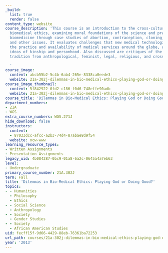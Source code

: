 ```yaml
---
_build:
  list: true
  render: false
content_type: website
course_description: 'This course is an introduction to the cross-cultural study of
  biomedical ethics, examining moral foundations of the science and practice of Western
  biomedicine through case studies of abortion, contraception, cloning, organ transplantation
  and other issues. It evaluates challenges that new medical technologies pose to
  the practice and availability of medical services around the globe, and to cross-cultural
  ideas of kinship and personhood. Also discussed are critiques of the biomedical
  tradition from anthropological, feminist, legal, religious, and cross-cultural theorists.

  '
course_image:
  content: abcb55b2-5c4b-6ab4-265e-8338ca0eede3
  website: 21a-302j-dilemmas-in-bio-medical-ethics-playing-god-or-doing-good-fall-2013
course_image_thumbnail:
  content: 5f842922-0fd2-c186-f0d6-748effe90adb
  website: 21a-302j-dilemmas-in-bio-medical-ethics-playing-god-or-doing-good-fall-2013
course_title: 'Dilemmas in Bio-Medical Ethics: Playing God or Doing Good?'
department_numbers:
- 21A
- WGS
extra_course_numbers: WGS.271J
hide_download: false
instructors:
  content:
  - 87033dcc-afcc-a2b3-74d4-87abae8d9f54
  website: ocw-www
learning_resource_types:
- Written Assignments
- Presentation Assignments
legacy_uid: 4b084287-0bc9-01a8-6a2c-0645a4a7eb63
level:
- Undergraduate
primary_course_number: 21A.302J
term: Fall
title: 'Dilemmas in Bio-Medical Ethics: Playing God or Doing Good?'
topics:
- - Humanities
  - Philosophy
  - Ethics
- - Social Science
  - Anthropology
- - Society
  - Gender Studies
- - Society
  - African American Studies
uid: fecff15f-9d66-4429-88eb-76361ba72253
url_path: courses/21a-302j-dilemmas-in-bio-medical-ethics-playing-god-or-doing-good-fall-2013
year: '2013'
---
```

